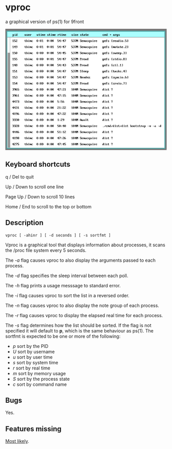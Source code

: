 # vproc
a graphical version of ps(1) for 9front

![vproc](vproc.png)

## Keyboard shortcuts
q / Del to quit

Up / Down to scroll one line

Page Up / Down to scroll 10 lines

Home / End to scroll to the top or bottom

## Description

	vproc [ -ahinr ] [ -d seconds ] [ -s sortfmt ]

Vproc is a graphical tool that displays information about
processes, it scans the /proc file system every 5 seconds.

The *-a* flag causes vproc to also display the arguments
passed to each process.

The *-d* flag specifies the sleep interval between each poll.

The *-h* flag prints a usage messsage to standard error.

The *-i* flag causes vproc to sort the list in a reversed
order.

The *-n* flag causes vproc to also display the note group of
each process.

The *-r* flag causes vproc to display the elapsed real time
for each process.

The *-s* flag determines how the list should be sorted.  If
the flag is not specified it will default to **p**, which is
the same behaviour as ps(1).  The sortfmt is expected to be
one or more of the following:

- *p* sort by the PID
- *U* sort by username
- *u* sort by user time
- *s* sort by system time
- *r* sort by real time
- *m* sort by memory usage
- *S* sort by the process state
- *c* sort by command name

## Bugs
Yes.

## Features missing
[Most likely](https://github.com/thimc/vproc/blob/main/TODO).
